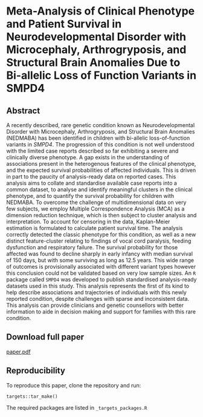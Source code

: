 # Meta-Analysis of Clinical Phenotype and Patient Survival in Neurodevelopmental Disorder with Microcephaly, Arthrogryposis, and Structural Brain Anomalies Due to Bi-allelic Loss of Function Variants in SMPD4

## Abstract

A recently described, rare genetic condition known as Neurodevelopmental Disorder with Microcephaly, Arthrogryposis, and Structural Brain Anomalies (NEDMABA) has been identified in children with bi-allelic loss-of-function variants in *SMPD4*. The progression of this condition is not well understood with the limited case reports described so far exhibiting a severe and clinically diverse phenotype. A gap exists in the understanding of associations present in the heterogenous features of the clinical phenotype, and the expected survival probabilities of affected individuals. This is driven in part to the paucity of analysis-ready data on reported cases. This analysis aims to collate and standardise available case reports into a common dataset, to analyse and identify meaningful clusters in the clinical phenotype, and to quantify the survival probability for children with NEDMABA. To overcome the challenge of multidimensional data on very few subjects, we employ Multiple Correspondence Analysis (MCA) as a dimension reduction technique, which is then subject to cluster analysis and interpretation. To account for censoring in the data, Kaplan-Meier estimation is formulated to calculate patient survival time. The analysis correctly detected the classic phenotype for this condition, as well as a new distinct feature-cluster relating to findings of vocal cord paralysis, feeding dysfunction and respiratory failure. The survival probability for those affected was found to decline sharply in early infancy with median survival of 150 days, but with some surviving as long as 12.5 years. This wide range of outcomes is provisionally associated with different variant types however this conclusion could not be validated based on very low sample sizes. An `R` package called `SMPD4` was developed to publish standardised analysis-ready datasets used in this study. This analysis represents the first of its kind to help describe associations and trajectories of individuals with this newly reported condition, despite challenges with sparse and inconsistent data. This analysis can provide clinicians and genetic counsellors with better information to aide in decision making and support for families with this rare condition.

## Download full paper

[paper.pdf](/paper/formatted/NEDMABA-marchiori_2022.pdf)

## Reproducibility

To reproduce this paper, clone the repository and run:

    targets::tar_make()

The required packages are listed in `_targets_packages.R`
